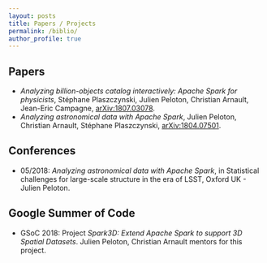 ```yaml
---
layout: posts
title: Papers / Projects
permalink: /biblio/
author_profile: true
---
```


## Papers

* *Analyzing billion-objects catalog interactively: Apache Spark for physicists*, Stéphane Plaszczynski, Julien Peloton, Christian Arnault, Jean-Eric Campagne, [arXiv:1807.03078](https://arxiv.org/abs/1807.03078).
* *Analyzing astronomical data with Apache Spark*, Julien Peloton, Christian Arnault, Stéphane Plaszczynski, [arXiv:1804.07501](https://arxiv.org/abs/1804.07501).

## Conferences

* 05/2018: *Analyzing astronomical data with Apache Spark*, in Statistical challenges for large-scale structure in the era of LSST, Oxford UK - Julien Peloton.

## Google Summer of Code

* GSoC 2018: Project *Spark3D: Extend Apache Spark to support 3D Spatial Datasets*. Julien Peloton, Christian Arnault mentors for this project.
